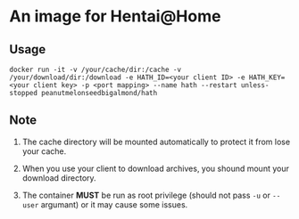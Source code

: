 # An image for Hentai@Home

## Usage

`docker run -it -v /your/cache/dir:/cache -v /your/download/dir:/download -e HATH_ID=<your client ID> -e HATH_KEY=<your client key> -p <port mapping> --name hath --restart unless-stopped peanutmelonseedbigalmond/hath`

## Note

1. The cache directory will be mounted automatically to protect it from lose your cache.

2. When you use your client to download archives, you shound mount your download directory.

3. The container **MUST** be run as root privilege (should not pass `-u` or `--user` argumant) or it may cause some issues.